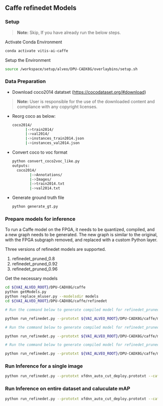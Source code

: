 ## Caffe refinedet Models

### Setup
> **Note:** Skip, If you have already run the below steps.

  Activate Conda Environment
  ```sh
  conda activate vitis-ai-caffe 
  ```

  Setup the Environment

  ```sh
  source /workspace/setup/alveo/DPU-CADX8G/overlaybins/setup.sh
  ```

### Data Preparation

- Download coco2014 datatset (https://cocodataset.org/#download) 
> **Note:** User is responsible for the use of the downloaded content and compliance with any copyright licenses.
- Reorg coco as below:
  ```sh
  coco2014/
        |->train2014/
        |->val2014/
        |->instances_train2014.json
        |->instances_val2014.json
  ```
- Convert coco to voc format
  ```sh
  python convert_coco2voc_like.py
  outputs:
    coco2014/
          |->Annotations/
          |->Images/
          |->train2014.txt
          |->val2014.txt
  ```
- Generate ground truth file
  ```sh
  python generate_gt.py
  ```


### Prepare models for inference

To run a Caffe model on the FPGA, it needs to be quantized, compiled, and a new graph needs to be generated. The new graph is similar to the original, with the FPGA subgraph removed, and replaced with a custom Python layer.

Three versions of refinedet models are supported.
1. refinedet_pruned_0.8
2. refinedet_pruned_0.92
3. refinedet_pruned_0.96

Get the necessary models
  ```sh
  cd ${VAI_ALVEO_ROOT}/DPU-CADX8G/caffe
  python getModels.py
  python replace_mluser.py --modelsdir models
  cd ${VAI_ALVEO_ROOT}/DPU-CADX8G/caffe/refinedet
  ```

```sh
# Run the command below to generate compiled model for refinedet_pruned_0.8 

python run_refinedet.py --prototxt ${VAI_ALVEO_ROOT}/DPU-CADX8G/caffe/models/refinedet_pruned_0.8/trainval.prototxt --caffemodel ${VAI_ALVEO_ROOT}/DPU-CADX8G/caffe/models/refinedet_pruned_0.8/trainval.caffemodel --prepare

```

```sh
# Run the command below to generate compiled model for refinedet_pruned_0.92 

python run_refinedet.py --prototxt ${VAI_ALVEO_ROOT}/DPU-CADX8G/caffe/models/refinedet_pruned_0.92/trainval.prototxt --caffemodel ${VAI_ALVEO_ROOT}/DPU-CADX8G/caffe/models/refinedet_pruned_0.92/trainval.caffemodel --prepare

```

```sh
# Run the command below to generate compiled model for refinedet_pruned_0.96

python run_refinedet.py --prototxt ${VAI_ALVEO_ROOT}/DPU-CADX8G/caffe/models/refinedet_pruned_0.96/trainval.prototxt --caffemodel ${VAI_ALVEO_ROOT}/DPU-CADX8G/caffe/models/refinedet_pruned_0.96/trainval.caffemodel --prepare
```

### Run Inference for a single image
```sh
python run_refinedet.py --prototxt xfdnn_auto_cut_deploy.prototxt --caffemodel quantize_results/deploy.caffemodel --labelmap_file labelmap.prototxt --image <img_path>
```

### Run Inference on entire dataset and caluculate mAP
```sh
python run_refinedet.py --prototxt xfdnn_auto_cut_deploy.prototxt --caffemodel quantize_results/deploy.caffemodel --labelmap_file labelmap.prototxt --test_image_root ./coco2014/Images/ --image_list_file ./coco2014/val2014.txt --gt_file gt_file.txt --validate
```
